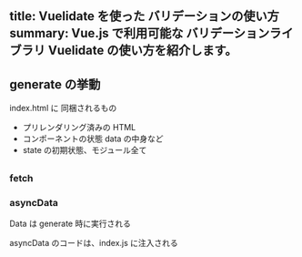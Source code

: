 title: Vuelidate を使った バリデーションの使い方
summary: Vue.js で利用可能な バリデーションライブラリ Vuelidate の使い方を紹介します。
---



## generate の挙動

index.html に 同梱されるもの

- プリレンダリング済みの HTML
- コンポーネントの状態 data の中身など
- state の初期状態、モジュール全て

## 

### fetch 


### asyncData

Data は generate 時に実行される

asyncData のコードは、index.js に注入される


